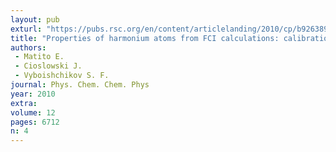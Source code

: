 ```yaml
---
layout: pub
exturl: "https://pubs.rsc.org/en/content/articlelanding/2010/cp/b926389f#!divAbstract"
title: "Properties of harmonium atoms from FCI calculations: calibration and benchmarks for the ground state of the two-electron species"
authors:
 - Matito E.
 - Cioslowski J.
 - Vyboishchikov S. F.
journal: Phys. Chem. Chem. Phys
year: 2010
extra: 
volume: 12
pages: 6712
n: 4
---
```

